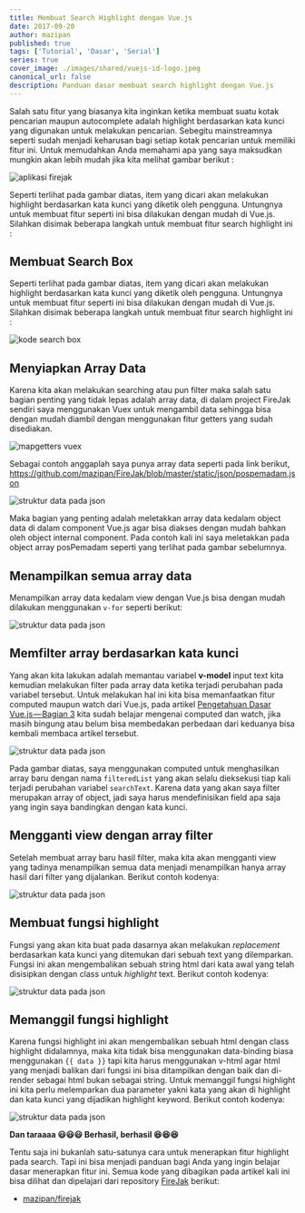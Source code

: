 ```yaml
---
title: Membuat Search Highlight dengan Vue.js
date: 2017-09-20
author: mazipan
published: true
tags: ['Tutorial', 'Dasar', 'Serial']
series: true
cover_image: ./images/shared/vuejs-id-logo.jpeg
canonical_url: false
description: Panduan dasar membuat search highlight dengan Vue.js
---
```


Salah satu fitur yang biasanya kita inginkan ketika membuat suatu kotak pencarian maupun autocomplete adalah highlight berdasarkan kata kunci yang digunakan untuk melakukan pencarian. Sebegitu mainstreamnya seperti sudah menjadi keharusan bagi setiap kotak pencarian untuk memiliki fitur ini. Untuk memudahkan Anda memahami apa yang saya maksudkan mungkin akan lebih mudah jika kita melihat gambar berikut :

![aplikasi firejak](./images/membuat-search-highlight-vuejs/1.png)

Seperti terlihat pada gambar diatas, item yang dicari akan melakukan highlight berdasarkan kata kunci yang diketik oleh pengguna. Untungnya untuk membuat fitur seperti ini bisa dilakukan dengan mudah di Vue.js. Silahkan disimak beberapa langkah untuk membuat fitur search highlight ini :

## Membuat Search Box

Seperti terlihat pada gambar diatas, item yang dicari akan melakukan highlight berdasarkan kata kunci yang diketik oleh pengguna. Untungnya untuk membuat fitur seperti ini bisa dilakukan dengan mudah di Vue.js. Silahkan disimak beberapa langkah untuk membuat fitur search highlight ini :

![kode search box](./images/membuat-search-highlight-vuejs/2.png)

## Menyiapkan Array Data

Karena kita akan melakukan searching atau pun filter maka salah satu bagian penting yang tidak lepas adalah array data, di dalam project FireJak sendiri saya menggunakan Vuex untuk mengambil data sehingga bisa dengan mudah diambil dengan menggunakan fitur getters yang sudah disediakan.

![mapgetters vuex](./images/membuat-search-highlight-vuejs/3.png)

Sebagai contoh anggaplah saya punya array data seperti pada link berikut, https://github.com/mazipan/FireJak/blob/master/static/json/pospemadam.json

![struktur data pada json](./images/membuat-search-highlight-vuejs/4.png)

Maka bagian yang penting adalah meletakkan array data kedalam object data di dalam component Vue.js agar bisa diakses dengan mudah bahkan oleh object internal component. Pada contoh kali ini saya meletakkan pada object array posPemadam seperti yang terlihat pada gambar sebelumnya.

## Menampilkan semua array data

Menampilkan array data kedalam view dengan Vue.js bisa dengan mudah dilakukan menggunakan `v-for` seperti berikut:

![struktur data pada json](./images/membuat-search-highlight-vuejs/5.png)

## Memfilter array berdasarkan kata kunci

Yang akan kita lakukan adalah memantau variabel **v-model** input text kita kemudian melakukan filter pada array data ketika terjadi perubahan pada variabel tersebut. Untuk melakukan hal ini kita bisa memanfaatkan fitur computed maupun watch dari Vue.js, pada artikel [Pengetahuan Dasar Vue.js — Bagian 3](https://blog.vuejs.id/pengetahuan-dasar-vue-js-bagian-3/) kita sudah belajar mengenai computed dan watch, jika masih bingung atau belum bisa membedakan perbedaan dari keduanya bisa kembali membaca artikel tersebut.

![struktur data pada json](./images/membuat-search-highlight-vuejs/6.png)

Pada gambar diatas, saya menggunakan computed untuk menghasilkan array baru dengan nama `filteredList` yang akan selalu dieksekusi tiap kali terjadi perubahan variabel `searchText`. Karena data yang akan saya filter merupakan array of object, jadi saya harus mendefinisikan field apa saja yang ingin saya bandingkan dengan kata kunci.

## Mengganti view dengan array filter

Setelah membuat array baru hasil filter, maka kita akan mengganti view yang tadinya menampilkan semua data menjadi menampilkan hanya array hasil dari filter yang dijalankan. Berikut contoh kodenya:

![struktur data pada json](./images/membuat-search-highlight-vuejs/7.png)


## Membuat fungsi highlight

Fungsi yang akan kita buat pada dasarnya akan melakukan _replacement_ berdasarkan kata kunci yang ditemukan dari sebuah text yang dilemparkan. Fungsi ini akan mengembalikan sebuah string html dari kata awal yang telah disisipkan dengan class untuk _highlight_ text. Berikut contoh kodenya:

![struktur data pada json](./images/membuat-search-highlight-vuejs/8.png)

## Memanggil fungsi highlight

Karena fungsi highlight ini akan mengembalikan sebuah html dengan class highlight didalamnya, maka kita tidak bisa menggunakan data-binding biasa menggunakan `{{ data }}` tapi kita harus menggunakan v-html agar html yang menjadi balikan dari fungsi ini bisa ditampilkan dengan baik dan di-render sebagai html bukan sebagai string. Untuk memanggil fungsi highlight ini kita perlu melemparkan dua parameter yakni kata yang akan di highlight dan kata kunci yang dijadikan highlight keyword. Berikut contoh kodenya:

![struktur data pada json](./images/membuat-search-highlight-vuejs/9.png)

**Dan taraaaa 😃😃😃 Berhasil, berhasil 😆😆😆**

Tentu saja ini bukanlah satu-satunya cara untuk menerapkan fitur highlight pada search. Tapi ini bisa menjadi panduan bagi Anda yang ingin belajar dasar menerapkan fitur ini. Semua kode yang dibagikan pada artikel kali ini bisa dilihat dan dipelajari dari repository [FireJak](https://github.com/mazipan/FireJak) berikut:

- [mazipan/firejak](https://github.com/mazipan/FireJak)
